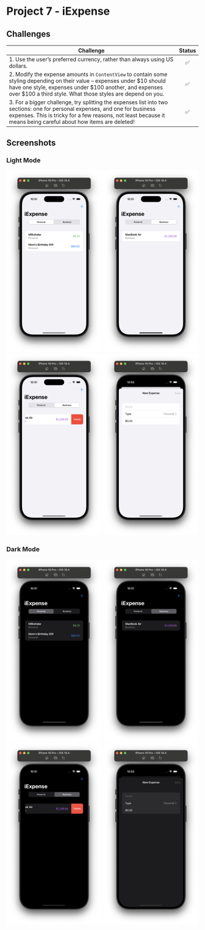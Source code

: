 # Project 7 - iExpense

## Challenges

<!-- prettier-ignore -->
| Challenge | Status |
| --- | :---: |
| 1. Use the user’s preferred currency, rather than always using US dollars. | ✅ |
| 2. Modify the expense amounts in `ContentView` to contain some styling depending on their value – expenses under \$10 should have one style, expenses under \$100 another, and expenses over \$100 a third style. What those styles are depend on you. | ✅ |
| 3. For a bigger challenge, try splitting the expenses list into two sections: one for personal expenses, and one for business expenses. This is tricky for a few reasons, not least because it means being careful about how items are deleted! | ✅|

## Screenshots

### Light Mode

<div>
  <img src="Screenshots/01-Light.png" width="250">
  <img src="Screenshots/02-Light.png" width="250">
  <img src="Screenshots/03-Light.png" width="250">
  <img src="Screenshots/04-Light.png" width="250">
</div>

### Dark Mode

<div>
  <img src="Screenshots/01-Dark.png" width="250">
  <img src="Screenshots/02-Dark.png" width="250">
  <img src="Screenshots/03-Dark.png" width="250">
  <img src="Screenshots/04-Dark.png" width="250">
</div>
